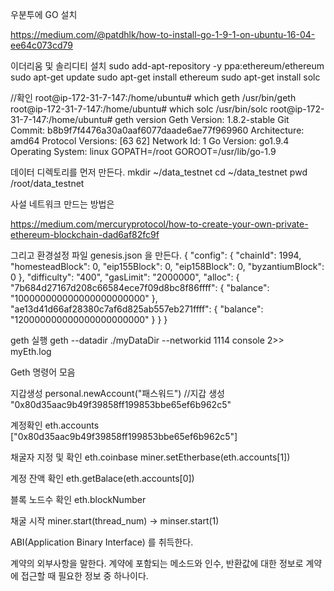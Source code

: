 우분투에 GO 설치

https://medium.com/@patdhlk/how-to-install-go-1-9-1-on-ubuntu-16-04-ee64c073cd79

이더리움 및 솔리디티 설치
sudo add-apt-repository -y ppa:ethereum/ethereum
sudo apt-get update
sudo apt-get install ethereum
sudo apt-get install solc

//확인
root@ip-172-31-7-147:/home/ubuntu# which geth
/usr/bin/geth
root@ip-172-31-7-147:/home/ubuntu# which solc
/usr/bin/solc
root@ip-172-31-7-147:/home/ubuntu# geth version
Geth
Version: 1.8.2-stable
Git Commit: b8b9f7f4476a30a0aaf6077daade6ae77f969960
Architecture: amd64
Protocol Versions: [63 62]
Network Id: 1
Go Version: go1.9.4
Operating System: linux
GOPATH=/root
GOROOT=/usr/lib/go-1.9




데이터 디렉토리를 먼저 만든다.
mkdir ~/data_testnet
cd ~/data_testnet
pwd
/root/data_testnet


사설 네트워크 만드는 방법은

https://medium.com/mercuryprotocol/how-to-create-your-own-private-ethereum-blockchain-dad6af82fc9f

그리고 환경설정 파일 genesis.json 을 만든다.
{
   "config": {
      "chainId": 1994,
      "homesteadBlock": 0,
      "eip155Block": 0,
      "eip158Block": 0,
      "byzantiumBlock": 0
   },
   "difficulty": "400",
   "gasLimit": "2000000",
   "alloc": {
      "7b684d27167d208c66584ece7f09d8bc8f86ffff": { 
          "balance": "100000000000000000000000" 
      },
      "ae13d41d66af28380c7af6d825ab557eb271ffff": { 
          "balance": "120000000000000000000000" 
      }
   }
}


geth 실행
geth --datadir ./myDataDir --networkid 1114 console 2>> myEth.log


Geth 명령어 모음

지갑생성
personal.newAccount("패스워드") //지갑 생성
"0x80d35aac9b49f39858ff199853bbe65ef6b962c5"


계정확인
eth.accounts
["0x80d35aac9b49f39858ff199853bbe65ef6b962c5"]


채굴자 지정 및 확인
eth.coinbase
miner.setEtherbase(eth.accounts[1])


계정 잔액 확인
eth.getBalace(eth.accounts[0])


블록 노드수 확인
eth.blockNumber


채굴 시작
miner.start(thread_num)
-> minser.start(1)


ABI(Application Binary Interface) 를 취득한다.

계약의 외부사항을 말한다. 계약에 포함되는 메소드와 인수, 반환값에 대한 정보로 계약에 접근할 때 필요한 정보 중 하나이다.
